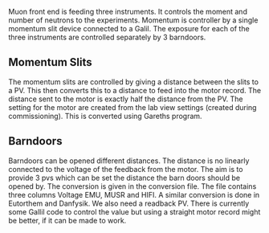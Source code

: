 Muon front end is feeding three instruments. It controls the moment and number of neutrons to the experiments. Momentum is controller by a single momentum slit device connected to a Galil. The exposure for each of the three instruments are controlled separately by 3 barndoors. 

## Momentum Slits

The momentum slits are controlled by giving a distance between the slits to a PV. This then converts this to a distance to feed into the motor record. The distance sent to the motor is exactly half the distance from the PV. The setting for the motor are created from the lab view settings (created during commissioning). This is converted using Gareths program.

## Barndoors

Barndoors can be opened different distances. The distance is no linearly connected to the voltage of the feedback from the motor. The aim is to provide 3 pvs which can be set the distance the barn doors should be opened by. The conversion is given in the conversion file. The file contains three columns Voltage EMU, MUSR and HIFI. A similar conversion is done in Eutorthem and Danfysik. We also need a readback PV. There is currently some Gallil code to control the value but using a straight motor record might be better, if it can be made to work.



